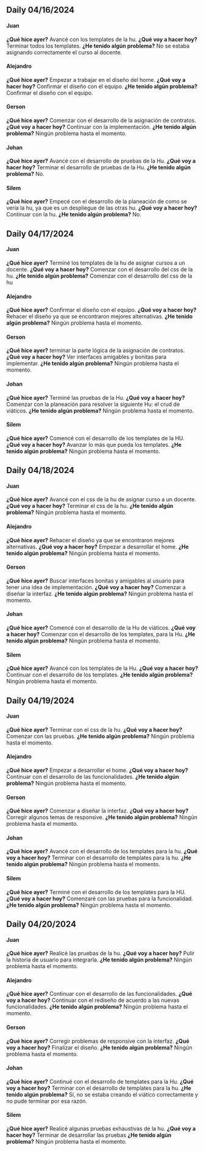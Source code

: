## Daily 04/16/2024


#### Juan
**¿Qué hice ayer?** Avancé con los templates de la hu.
**¿Qué voy a hacer hoy?** Terminar todos los templates.
**¿He tenido algún problema?** No se estaba asignando correctamente el curso al docente.


#### Alejandro
**¿Qué hice ayer?** Empezar a trabajar en el diseño del home.
**¿Qué voy a hacer hoy?** Confirmar el diseño con el equipo.
**¿He tenido algún problema?** Confirmar el diseño con el equipo.



#### Gerson
**¿Qué hice ayer?** Comenzar con el desarrollo de la asignación de contratos.
**¿Qué voy a hacer hoy?** Continuar con la implementación.
**¿He tenido algún problema?** Ningún problema hasta el momento.



#### Johan
**¿Qué hice ayer?** Avancé con el desarrollo de pruebas de la Hu.
**¿Qué voy a hacer hoy?** Terminar el desarrollo de pruebas de la Hu.
**¿He tenido algún problema?** No.


#### Silem
**¿Qué hice ayer?** Empecé con el desarrollo de la planeación de como se vería la hu, ya que es un despliegue de las otras hu. 
**¿Qué voy a hacer hoy?** Continuar con la hu.
**¿He tenido algún problema?** No.






## Daily 04/17/2024


#### Juan
**¿Qué hice ayer?** Terminé los templates de la hu de asignar cursos a un docente.
**¿Qué voy a hacer hoy?** Comenzar con el desarrollo del css de la hu.
**¿He tenido algún problema?** Comenzar con el desarrollo del css de la hu


#### Alejandro
**¿Qué hice ayer?** Confirmar el diseño con el equipo. 
**¿Qué voy a hacer hoy?** Rehacer el diseño ya que se encontraron mejores alternativas.
**¿He tenido algún problema?** Ningún problema hasta el momento.



#### Gerson
**¿Qué hice ayer?** terminar la parte lógica de la asignación de contratos.
**¿Qué voy a hacer hoy?** Ver interfaces amigables y bonitas para implementar.
**¿He tenido algún problema?** Ningún problema hasta el momento.


#### Johan
**¿Qué hice ayer?** Terminé las pruebas de la Hu.
**¿Qué voy a hacer hoy?** Comenzar con la planeación para resolver la siguiente Hu: el crud de viáticos.
**¿He tenido algún problema?** Ningún problema hasta el momento.



#### Silem
**¿Qué hice ayer?** Comencé con el desarrollo de los templates de la HU.
**¿Qué voy a hacer hoy?** Avanzar lo más que pueda los templates.
**¿He tenido algún problema?** Ningún problema hasta el momento.



## Daily 04/18/2024



#### Juan
**¿Qué hice ayer?** Avancé con el css de la hu de asignar curso a un docente.
**¿Qué voy a hacer hoy?** Terminar el css de la hu.
**¿He tenido algún problema?** Ningún problema hasta el momento.


#### Alejandro
**¿Qué hice ayer?** Rehacer el diseño ya que se encontraron mejores alternativas.
**¿Qué voy a hacer hoy?** Empezar a desarrollar el home.
**¿He tenido algún problema?** Ningún problema hasta el momento.


#### Gerson
**¿Qué hice ayer?** Buscar interfaces bonitas y amigables al usuario para tener una idea de implementación.
**¿Qué voy a hacer hoy?** Comenzar a diseñar la interfaz.
**¿He tenido algún problema?** Ningún problema hasta el momento.



#### Johan
**¿Qué hice ayer?** Comencé con el desarrollo de la Hu de viáticos.
**¿Qué voy a hacer hoy?** Comenzar con el  desarrollo de los templates, para la Hu.
**¿He tenido algún problema?** Ningún problema hasta el momento.


#### Silem
**¿Qué hice ayer?** Avancé con los templates de la Hu.
**¿Qué voy a hacer hoy?** Continuar con el desarrollo de los templates.
**¿He tenido algún problema?** Ningún problema hasta el momento.




## Daily 04/19/2024


#### Juan
**¿Qué hice ayer?** Terminar con el css de la hu.
**¿Qué voy a hacer hoy?** Comenzar con las pruebas.
**¿He tenido algún problema?** Ningún problema hasta el momento.

#### Alejandro
**¿Qué hice ayer?** Empezar a desarrollar el home.
**¿Qué voy a hacer hoy?** Continuar con el desarrollo de las funcionalidades.
**¿He tenido algún problema?** Ningún problema hasta el momento.


#### Gerson
**¿Qué hice ayer?** Comenzar a diseñar la interfaz.
**¿Qué voy a hacer hoy?** Corregir algunos temas de responsive.
**¿He tenido algún problema?** Ningún problema hasta el momento.



#### Johan
**¿Qué hice ayer?** Avancé con el desarrollo de los templates para la hu.
**¿Qué voy a hacer hoy?** Terminar con el desarrollo de templates para la hu.
**¿He tenido algún problema?** Ningún problema hasta el momento.



#### Silem
**¿Qué hice ayer?** Terminé con el desarrollo de los templates para la HU.
**¿Qué voy a hacer hoy?** Comenzaré con las pruebas para la funcionalidad.
**¿He tenido algún problema?** Ningún problema hasta el momento.





## Daily 04/20/2024


#### Juan
**¿Qué hice ayer?** Realicé las pruebas de la hu.
**¿Qué voy a hacer hoy?** Pulir la historia de usuario para integrarla.
**¿He tenido algún problema?** Ningún problema hasta el momento.


#### Alejandro
**¿Qué hice ayer?** Continuar con el desarrollo de las funcionalidades.
**¿Qué voy a hacer hoy?** Continuar con el rediseño de acuerdo a las nuevas funcionalidades.
**¿He tenido algún problema?** Ningún problema hasta el momento.


#### Gerson
**¿Qué hice ayer?** Corregir problemas de responsive con la interfaz.
**¿Qué voy a hacer hoy?** Finalizar el diseño.
**¿He tenido algún problema?** Ningún problema hasta el momento.


#### Johan
**¿Qué hice ayer?** Continué con el desarrollo de templates para la Hu.
**¿Qué voy a hacer hoy?** Terminar con el desarrollo de templates para la hu.
**¿He tenido algún problema?** Sí, no se estaba creando el viático correctamente y no pude terminar por esa razón.


#### Silem
**¿Qué hice ayer?** Realicé algunas pruebas exhaustivas de la hu.
**¿Qué voy a hacer hoy?** Terminar de desarrollar las pruebas
**¿He tenido algún problema?** Ningún problema hasta el momento.

